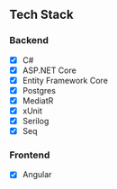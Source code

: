 ## Tech Stack
### Backend
- [x] C#
- [x] ASP.NET Core
- [x] Entity Framework Core
- [x] Postgres
- [x] MediatR
- [x] xUnit
- [x] Serilog
- [x] Seq
### Frontend
- [x] Angular